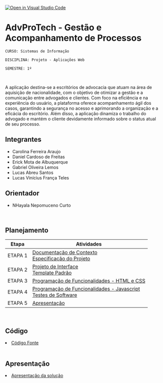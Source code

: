 [![Open in Visual Studio Code](https://classroom.github.com/assets/open-in-vscode-2e0aaae1b6195c2367325f4f02e2d04e9abb55f0b24a779b69b11b9e10269abc.svg)](https://classroom.github.com/online_ide?assignment_repo_id=15697187&assignment_repo_type=AssignmentRepo)
# AdvProTech - Gestão e Acompanhamento de Processos

`CURSO: Sistemas de Informação`

`DISCIPLINA: Projeto - Aplicações Web`

`SEMESTRE: 1º`

<br>

A aplicação destina-se a escritórios de advocacia que atuam na área de aquisição de nacionalidade, com o objetivo de otimizar a gestão e a comunicação entre advogados e clientes. Com foco na eficiência e na experiência do usuário, a plataforma oferece acompanhamento ágil dos casos, garantindo a segurança no acesso e aprimorando a organização e a eficácia do escritório. Além disso, a aplicação dinamiza o trabalho do advogado e mantém o cliente devidamente informado sobre o status atual de seu processo.
<br>

## Integrantes

* Carolina Ferreira Araujo
* Daniel Cardoso de Freitas
* Erick Mota de Albuquerque
* Gabriel Oliveira Lemos
* Lucas Abreu Santos
* Lucas Vinícius França Teles


## Orientador

* NHayala Nepomuceno Curto

<br>

## Planejamento

| Etapa         | Atividades |
|  :----:   | ----------- |
| ETAPA 1         |[Documentação de Contexto](docs/context.md) <br> [Especificação do Projeto](docs/especification.md) |
| ETAPA 2         |[Projeto de Interface](docs/interface.md) <br> [Template Padrão](docs/template.md) |
| ETAPA 3         |[Programação de Funcionalidades - HTML e CSS](docs/development.md) |
| ETAPA 4        |[Programação de Funcionalidades - Javascript](docs/development.md) <br> [Testes de Software ](docs/tests.md) |
| ETAPA 5         | [Apresentação](presentation/README.md) |

<br>

## Código

<li><a href="src/README.md"> Código Fonte</a></li>

<br>

## Apresentação

<li><a href="presentation/README.md"> Apresentação da solução</a></li>
